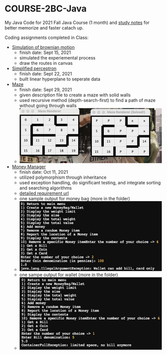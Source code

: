 # COURSE-2BC-Java

My Java Code for 2021 Fall Java Course (1 month) and [study notes](https://github.com/tinghe14/COURSE-2BC-Java/blob/main/Study%20Note.md) for better memorize and faster catach up. 

Coding assignments completed in Class:

- [Simulation of brownian motion](https://github.com/tinghe14/COURSE-2BC-Java/tree/main/1%20Brownian%20Motion%20Simulation)
  - finish date: Sept 15, 2021
  - simulated the experiemental process
  - draw the routes in canvas 
- [Simplified perceptron](https://github.com/tinghe14/COURSE-2BC-Java/tree/main/2%20Perceptron)
  - finish date: Sept 22, 2021
  - built linear hyperplane to seperate data
- [Maze](https://github.com/tinghe14/COURSE-2BC-Java/tree/main/3%20Maze)
  - finish date: Sept 29, 2021
  - given description file to create a maze with solid walls
  - used recursive method (depth-search-first) to find a path of maze without going through walls
  - ![my output](https://github.com/tinghe14/COURSE-2BC-Java/blob/main/3%20Maze/output.png)
- [Money Manager](https://github.com/tinghe14/COURSE-2BC-Java/tree/main/4%20Money%20Manager)
  - finish date: Oct 11, 2021
  - utilized polymorphism through inheritance
  - used exception handling, do significant testing, and integrate sorting and searching algorithms
  - [detailed requirement url](https://docs.google.com/document/d/1CcWiAWTJQ76aREjh2ZqwZhV3dBjQ6zDi/edit)
  - one sample output for money bag (more in the folder)
  - ![sample output](https://github.com/tinghe14/COURSE-2BC-Java/blob/main/4%20Money%20Manager/Test%20Pic/mb%2013.png)
  - one sampe output for wallet (more in the folder)
  - ![sample output](https://github.com/tinghe14/COURSE-2BC-Java/blob/main/4%20Money%20Manager/Test%20Pic/w%204.png)
